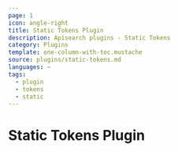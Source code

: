 ```yaml
---
page: 1
icon: angle-right
title: Static Tokens Plugin
description: Apisearch plugins - Static Tokens
category: Plugins
template: one-column-with-toc.mustache
source: plugins/static-tokens.md
languages: ~
tags:
  - plugin
  - tokens
  - static
---
```


# Static Tokens Plugin

